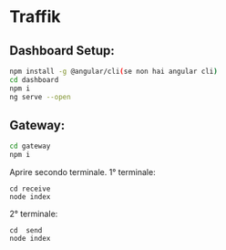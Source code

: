 # Traffik

## Dashboard Setup:
```bash
npm install -g @angular/cli(se non hai angular cli)
cd dashboard
npm i
ng serve --open
```
## Gateway:
```bash
cd gateway
npm i
```
Aprire secondo terminale.
1° terminale:
```    
cd receive 
node index
```
2° terminale:
```    
cd  send
node index
```